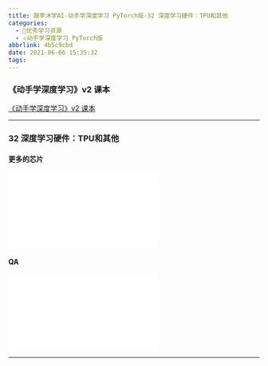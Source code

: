```yaml
---
title: 跟李沐学AI-动手学深度学习 PyTorch版-32 深度学习硬件：TPU和其他
categories:
  - 🌙优秀学习资源
  - ⭐动手学深度学习 PyTorch版
abbrlink: 4b5c9cbd
date: 2021-06-06 15:35:32
tags:
---
```


### 《动手学深度学习》v2 课本

[《动手学深度学习》v2 课本](http://zh.d2l.ai/)

***

### 32 深度学习硬件：TPU和其他

#### 更多的芯片

<iframe src="//player.bilibili.com/player.html?aid=418495005&bvid=BV1VV41147PC&cid=349737728&page=1" scrolling="no" border="0" frameborder="no" framespacing="0" allowfullscreen="true"> </iframe>

<!--more-->

#### QA

<iframe src="//player.bilibili.com/player.html?aid=418495005&bvid=BV1VV41147PC&cid=349742249&page=2" scrolling="no" border="0" frameborder="no" framespacing="0" allowfullscreen="true"> </iframe>

***
